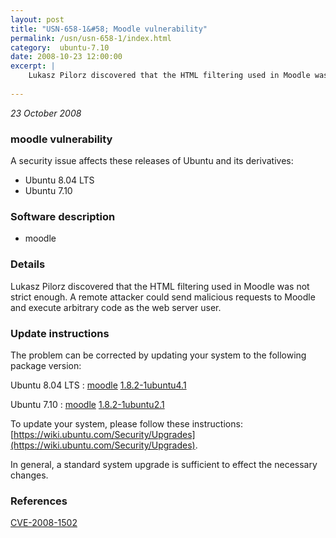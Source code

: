 ```yaml
---
layout: post
title: "USN-658-1&#58; Moodle vulnerability"
permalink: /usn/usn-658-1/index.html
category:  ubuntu-7.10
date: 2008-10-23 12:00:00
excerpt: |
    Lukasz Pilorz discovered that the HTML filtering used in Moodle was not strict enough.  A remote attacker could send malicious requests to Moodle and execute arbitrary code as the web server user. 
    
--- 
```

 
 

*23 October 2008*

### moodle vulnerability

A security issue affects these releases of Ubuntu and its derivatives:

* Ubuntu 8.04 LTS
* Ubuntu 7.10

### Software description

* moodle 

### Details

Lukasz Pilorz discovered that the HTML filtering used in Moodle was not strict enough. A remote attacker could send malicious requests to Moodle and execute arbitrary code as the web server user. 

### Update instructions

The problem can be corrected by updating your system to the following package version:

Ubuntu 8.04 LTS
 : [moodle](https://launchpad.net/ubuntu/+source/moodle) <span> [1.8.2-1ubuntu4.1](https://launchpad.net/ubuntu/+source/moodle/1.8.2-1ubuntu4.1) </span> 

Ubuntu 7.10
 : [moodle](https://launchpad.net/ubuntu/+source/moodle) <span> [1.8.2-1ubuntu2.1](https://launchpad.net/ubuntu/+source/moodle/1.8.2-1ubuntu2.1) </span> 

To update your system, please follow these instructions: [https://wiki.ubuntu.com/Security/Upgrades](https://wiki.ubuntu.com/Security/Upgrades).

In general, a standard system upgrade is sufficient to effect the necessary changes. 

### References

 
 [CVE-2008-1502](http://people.ubuntu.com/~ubuntu-security/cve/CVE-2008-1502)
 

